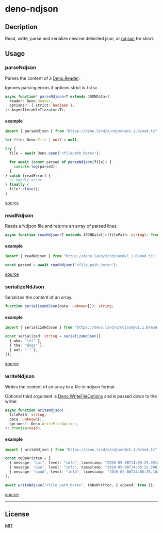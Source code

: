 # deno-ndjson

## Decription

Read, write, parse and serialize newline delimited json, or
[ndjson](http://ndjson.org/) for short.

## Usage

### parseNdjson

Parses the content of a
[Deno.Reader](https://doc.deno.land/https/github.com/denoland/deno/releases/latest/download/lib.deno.d.ts#Deno.Reader).

Ignores parsing errors if options.strict is `false`.

```typescript
async function* parseNdjson<T extends JSONData>(
  reader: Deno.Reader,
  options?: { strict: boolean },
): AsyncIterableIterator<T>;
```

#### example

```typescript
import { parseNdjson } from "https://deno.land/x/ndjson@v1.1.0/mod.ts";

let file: Deno.File | null = null;

try {
  file = await Deno.open("<filepath_here>");

  for await (const parsed of parseNdjson(file)) {
    console.log(parsed);
  }
} catch (readError) {
  // handle error
} finally {
  file?.close();
}
```

[source](./lib/parse.ts)

### readNdjson

Reads a Ndjson file and returns an array of parsed lines.

```typescript
async function readNdjson<T extends JSONData[]>(filePath: string): Promise<T>;
```

#### example

```typescript
import { readNdjson } from "https://deno.land/x/ndjson@v1.1.0/mod.ts";

const parsed = await readNdjson("<file_path_here>");
```

[source](./lib/read.ts)

### serializeNdJson

Serializes the content of an array.

```typescript
function serializeNdJson(data: unknown[]): string;
```

#### example

```typescript
import { serializeNdJson } from "https://deno.land/x/ndjson@v1.1.0/mod.ts";

const serialized: string = serializeNdJson([
  { who: "let" },
  { the: "dogs" },
  { out: "!" },
]);
```

[source](./lib/serialize.ts)

### writeNdjson

Writes the content of an array to a file in ndjson format.

Optional third argument is
[Deno.WriteFileOptions](https://doc.deno.land/https/github.com/denoland/deno/releases/latest/download/lib.deno.d.ts#Deno.WriteFileOptions)
and is passed down to the writer.

```typescript
async function writeNdjson(
  filePath: string,
  data: unknown[],
  options?: Deno.WriteFileOptions,
): Promise<void>;
```

#### example

```typescript
import { writeNdjson } from "https://deno.land/x/ndjson@v1.1.0/mod.ts";

const toBeWritten = [
  { message: "qui", level: "info", timestamp: "2020-05-08T14:05:25.091Z" },
  { message: "que", level: "info", timestamp: "2020-05-08T14:05:25.096Z" },
  { message: "quod", level: "info", timestamp: "2020-05-08T14:05:25.104Z" },
];

await writeNdjson("<file_path_here>", toBeWritten, { append: true });
```

[source](./lib/write.ts)

---

## License

[MIT](./LICENSE)
